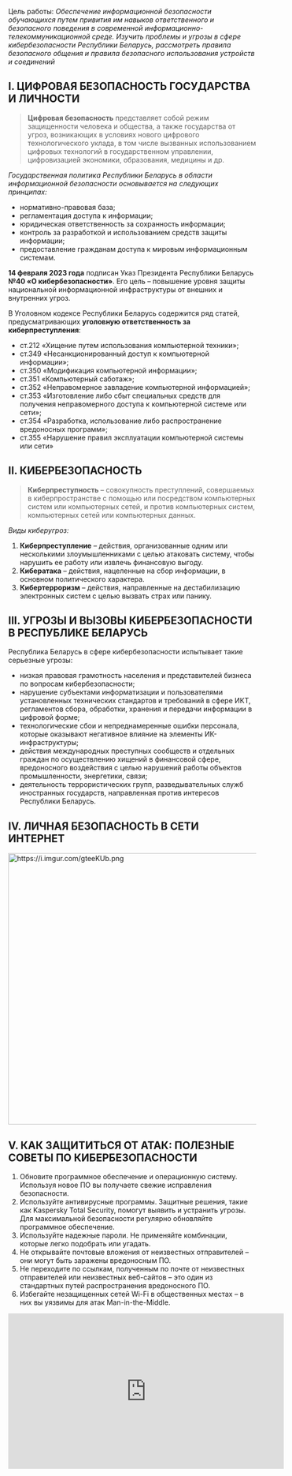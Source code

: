 Цель работы: *Обеспечение информационной безопасности обучающихся путем привития им навыков ответственного и безопасного поведения в современной информационно-телекоммуникационной среде. Изучить проблемы и угрозы в сфере кибербезопасности Республики Беларусь, рассмотреть правила безопасного общения и правила безопасного использования устройств и соединений*

## I.	ЦИФРОВАЯ БЕЗОПАСНОСТЬ ГОСУДАРСТВА И ЛИЧНОСТИ
> **Цифровая безопасность** представляет собой режим защищенности человека и общества, а также государства от угроз, возникающих в условиях нового цифрового технологического уклада, в том числе вызванных использованием цифровых технологий в государственном управлении, цифровизацией экономики, образования, медицины и др.

*Государственная политика Республики Беларусь в области информационной безопасности основывается на следующих принципах:*
- нормативно-правовая база;
- регламентация доступа к информации;
- юридическая ответственность за сохранность информации;
- контроль за разработкой и использованием средств защиты информации;
- предоставление гражданам доступа к мировым информационным системам.

**14 февраля 2023 года** подписан Указ Президента Республики Беларусь **№40 «О кибербезопасности»**. Его цель – повышение уровня защиты национальной информационной инфраструктуры от внешних и внутренних угроз.

В Уголовном кодексе Республики Беларусь содержится ряд статей, предусматривающих **уголовную ответственность за киберпреступления**:

- ст.212 «Хищение путем использования компьютерной техники»;
- ст.349 «Несанкционированный доступ к компьютерной информации»;
- ст.350 «Модификация компьютерной информации»;
- ст.351 «Компьютерный саботаж»;
- ст.352 «Неправомерное завладение компьютерной информацией»;
- ст.353 «Изготовление либо сбыт специальных средств для получения неправомерного доступа к компьютерной системе или сети»;
- ст.354 «Разработка, использование либо распространение вредоносных программ»;
- ст.355 «Нарушение правил эксплуатации компьютерной системы или сети»

## II.	КИБЕРБЕЗОПАСНОСТЬ
> **Киберпреступность** – совокупность преступлений, совершаемых в киберпространстве с помощью или посредством компьютерных систем или компьютерных сетей, и против компьютерных систем, компьютерных сетей или компьютерных данных.

*Виды киберугроз:*
1. **Киберпреступление** – действия, организованные одним или несколькими злоумышленниками с целью атаковать систему, чтобы нарушить ее работу или извлечь финансовую выгоду.
2. **Кибератака** – действия, нацеленные на сбор информации, в основном политического характера.
3. **Кибертерроризм** – действия, направленные на дестабилизацию электронных систем с целью вызвать страх или панику.

## III.	УГРОЗЫ И ВЫЗОВЫ КИБЕРБЕЗОПАСНОСТИ В РЕСПУБЛИКЕ БЕЛАРУСЬ

Республика Беларусь в сфере кибербезопасности испытывает такие серьезные угрозы:
- низкая правовая грамотность населения и представителей бизнеса по вопросам кибербезопасности; 
- нарушение субъектами информатизации и пользователями установленных технических стандартов и требований в сфере ИКТ, регламентов сбора, обработки, хранения и передачи информации в цифровой форме; 
- технологические сбои и непреднамеренные ошибки персонала, которые оказывают негативное влияние на элементы ИК-инфраструктуры; 
- действия международных преступных сообществ и отдельных граждан по осуществлению хищений в финансовой сфере, вредоносного воздействия с целью нарушений работы объектов промышленности, энергетики, связи;
- деятельность террористических групп, разведывательных служб иностранных государств, направленная против интересов Республики Беларусь.

## IV.	ЛИЧНАЯ БЕЗОПАСНОСТЬ В СЕТИ ИНТЕРНЕТ

<img style="width: 550px;" src="https://i.imgur.com/gteeKUb.png" alt="https://i.imgur.com/gteeKUb.png">

## V.	КАК ЗАЩИТИТЬСЯ ОТ АТАК: ПОЛЕЗНЫЕ СОВЕТЫ ПО КИБЕРБЕЗОПАСНОСТИ
1.	Обновите программное обеспечение и операционную систему. Используя новое ПО  вы получаете свежие исправления безопасности.
2.	Используйте антивирусные программы. Защитные решения, такие как Kaspersky Total Security, помогут выявить и устранить угрозы. Для максимальной безопасности регулярно обновляйте программное обеспечение.
3.	Используйте надежные пароли. Не применяйте комбинации, которые легко подобрать или угадать.
4.	Не открывайте почтовые вложения от неизвестных отправителей – они могут быть заражены вредоносным ПО.
5.	Не переходите по ссылкам, полученным по почте от неизвестных отправителей или неизвестных веб-сайтов – это один из стандартных путей распространения вредоносного ПО.
6.	Избегайте незащищенных сетей Wi-Fi в общественных местах – в них вы уязвимы для атак Man-in-the-Middle.

<iframe width="560" height="315" src="https://www.youtube.com/embed/-3HbLlpNyR0" frameborder="0" allowfullscreen></iframe>